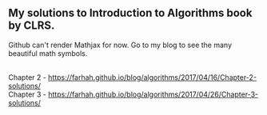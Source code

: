 ## My solutions to Introduction to Algorithms book by CLRS.


Github can't render Mathjax for now. Go to my blog to see the many beautiful math symbols.
<br><br>

Chapter 2 - <a href="https://farhah.github.io/blog/algorithms/2017/04/16/Chapter-2-solutions/">https://farhah.github.io/blog/algorithms/2017/04/16/Chapter-2-solutions/</a><br>
Chapter 3 - <a href="https://farhah.github.io/blog/algorithms/2017/04/26/Chapter-3-solutions/"> https://farhah.github.io/blog/algorithms/2017/04/26/Chapter-3-solutions/</a>
<br><br><br><br><br><br><br>

